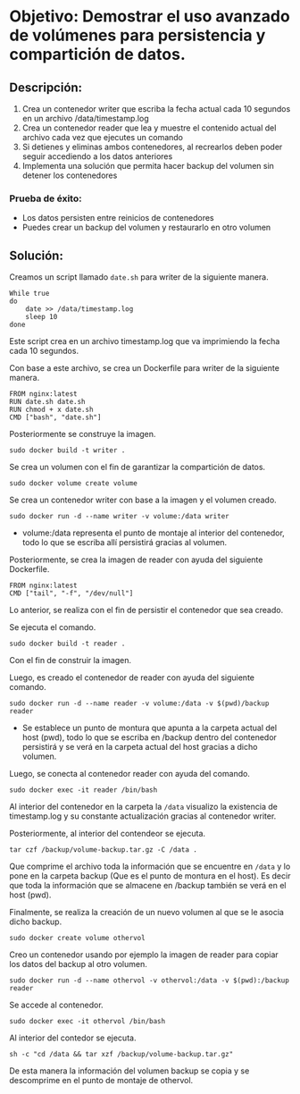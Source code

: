 # Objetivo: Demostrar el uso avanzado de volúmenes para persistencia y compartición de datos.
## Descripción:
1. Crea un contenedor writer que escriba la fecha actual cada 10 segundos en un archivo /data/timestamp.log
2. Crea un contenedor reader que lea y muestre el contenido actual del archivo cada vez que ejecutes un comando
3. Si detienes y eliminas ambos contenedores, al recrearlos deben poder seguir accediendo a los datos anteriores
4. Implementa una solución que permita hacer backup del volumen sin detener los contenedores
### Prueba de éxito:
 * Los datos persisten entre reinicios de contenedores
 * Puedes crear un backup del volumen y restaurarlo en otro volumen

## Solución:

Creamos un script llamado ``date.sh`` para writer de la siguiente manera. 
````
While true
do
    date >> /data/timestamp.log
    sleep 10
done
````
Este script crea en un archivo timestamp.log que va imprimiendo la fecha cada 10 segundos.

Con base a este archivo, se crea un Dockerfile para writer de la siguiente manera.

````
FROM nginx:latest
RUN date.sh date.sh
RUN chmod + x date.sh
CMD ["bash", "date.sh"]
````
Posteriormente se construye la imagen.

````
sudo docker build -t writer .
````

Se crea un volumen con el fin de garantizar la compartición de datos.

````
sudo docker volume create volume
````
Se crea un contenedor writer con base a la imagen y el volumen creado.

````
sudo docker run -d --name writer -v volume:/data writer
````
* volume:/data representa el punto de montaje al interior del contenedor, todo lo que se escriba allí persistirá gracias al volumen. 

Posteriormente, se crea la imagen de reader con ayuda del siguiente Dockerfile.

````
FROM nginx:latest
CMD ["tail", "-f", "/dev/null"]
````
Lo anterior, se realiza con el fin de persistir el contenedor que sea creado.

Se ejecuta el comando.

````
sudo docker build -t reader .
````
Con el fin de construir la imagen.

Luego, es creado el contenedor de reader con ayuda del siguiente comando.

````
sudo docker run -d --name reader -v volume:/data -v $(pwd)/backup reader
````
* Se establece un punto de montura que apunta a la carpeta actual del host (pwd), todo lo que se escriba en /backup dentro del contenedor persistirá y se verá en la carpeta actual del host gracias a dicho volumen.

Luego, se conecta al contenedor reader con ayuda del comando.

````
sudo docker exec -it reader /bin/bash
````
Al interior del contenedor en la carpeta la ``/data`` visualizo la existencia de timestamp.log y su constante actualización gracias al contenedor writer.

Posteriormente, al interior del contendeor se ejecuta.

````
tar czf /backup/volume-backup.tar.gz -C /data .
````
Que comprime el archivo toda la información que se encuentre en ``/data`` y lo pone en la carpeta backup (Que es el punto de montura en el host). Es decir que toda la información que se almacene en /backup también se verá en el host (pwd).

Finalmente, se realiza la creación de un nuevo volumen al que se le asocia dicho backup.

````
sudo docker create volume othervol
````
Creo un contenedor usando por ejemplo la imagen de reader para copiar los datos del backup al otro volumen.

````
sudo docker run -d --name othervol -v othervol:/data -v $(pwd):/backup reader
````
Se accede al contenedor.

````
sudo docker exec -it othervol /bin/bash
````
Al interior del contedor se ejecuta.

````
sh -c "cd /data && tar xzf /backup/volume-backup.tar.gz"
````
De esta manera la información del volumen backup se copia y se descomprime en el punto de montaje de othervol.




